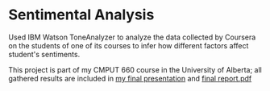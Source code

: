 # Sentimental Analysis
Used IBM Watson ToneAnalyzer to analyze the data collected by Coursera on the students of one of its courses to infer how different factors affect student's sentiments.

This project is part of my CMPUT 660 course in the University of Alberta; all gathered results are included in [my final presentation](https://github.com/samasri/SentimentalAnalysis/blob/master/Presentation.pdf) and [final report.pdf](https://github.com/samasri/SentimentalAnalysis/blob/master/Report.pdf)
